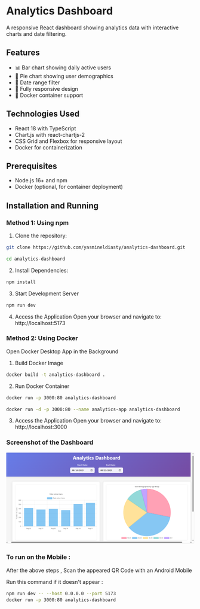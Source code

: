 # Analytics Dashboard

A responsive React dashboard showing analytics data with interactive charts and date filtering.

## Features

- 📊 Bar chart showing daily active users
- 🥧 Pie chart showing user demographics
- 📅 Date range filter
- 📱 Fully responsive design
- 🐳 Docker container support

## Technologies Used

- React 18 with TypeScript
- Chart.js with react-chartjs-2
- CSS Grid and Flexbox for responsive layout
- Docker for containerization

## Prerequisites

- Node.js 16+ and npm
- Docker (optional, for container deployment)

## Installation and Running

### Method 1: Using npm

1. Clone the repository:
```bash
git clone https://github.com/yasmineldiasty/analytics-dashboard.git
```

```bash
cd analytics-dashboard
```

2. Install Dependencies:
```bash
npm install
```

3. Start Development Server
```bash
npm run dev
```

4. Access the Application
Open your browser and navigate to: http://localhost:5173


### Method 2: Using Docker
Open Docker Desktop App in the Background
1. Build Docker Image
```bash
docker build -t analytics-dashboard .
```
2. Run Docker Container
```bash
docker run -p 3000:80 analytics-dashboard
```
```bash
docker run -d -p 3000:80 --name analytics-app analytics-dashboard
```

3. Access the Application
Open your browser and navigate to: http://localhost:3000


### Screenshot of the Dashboard 
![Screenshot](./images/image.png)


### To run on the Mobile :
After the above steps , Scan the appeared QR Code with an Android Mobile 

Run this command if it doesn't appear :
```bash
npm run dev -- --host 0.0.0.0 --port 5173
docker run -p 3000:80 analytics-dashboard
```
